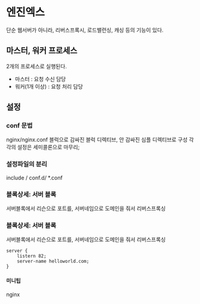 # 엔진엑스
단순 웹서버가 아니라, 리버스프록시, 로드밸런싱, 캐싱 등의 기능이 있다.

## 마스터, 워커 프로세스
2개의 프로세스로 실행된다.
- 마스터 : 요청 수신 담당
- 워커(1개 이상) : 요청 처리 담당

## 설정
### conf 문법
nginx/nginx.conf
블럭으로 감싸진 블럭 디렉티브,
안 감싸진 심플 디렉티브로 구성
각각의 설정은 세미콜론으로 마무리;

### 설정파일의 분리
include / conf.d/ *.conf 

### 블록상세: 서버 블록
서버블록에서 리슨으로 포트를,
서버네임으로 도메인을 줘서 리버스프록싱

### 블록상세: 서버 블록
서버블록에서 리슨으로 포트를,
서버네임으로 도메인을 줘서 리버스프록싱
```
server {
    listern 82;
    server-name helloworld.com;
}
```
#### 미니팁
nginx